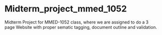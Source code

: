 # Midterm_project_mmed_1052
Midterm Project for MMED-1052 class, where we are assigned to do a 3 page Website with proper sematic tagging, document outline and validation.
